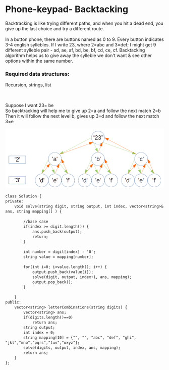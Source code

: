# Phone-keypad- Backtacking

Backtracking is like trying different paths, and when you hit a dead end, you give up the last choice and try a different route.
<br><br>
In a button phone, there are buttons named as 0 to 9. Every button indicates 3-4 english syllebles. If I write 23, where 2=abc and 3=def; I might get 9 different sylleble pair - ad, ae, af, bd, be, bf, cd, ce, cf. Backtacking algorithm helps us to give away the sylleble we don't want & see other options within the same number. <br>

<h3>Required data structures:</h3> Recursion, strings, list <br><br><br>

Suppose I want 23= be <br>
So backtracking will help me to give up 2=a and follow the next match 2=b <br>
Then it will follow the next level b, gives up 3=d and follow the next match 3=e <br>

<img src=https://github.com/Mahadi2478/Phone-keypad-backtracking/blob/main/backtracking2.png>

```
class Solution {
private:
    void solve(string digit, string output, int index, vector<string>& ans, string mapping[] ) {
        
        //base case
        if(index >= digit.length()) {
            ans.push_back(output);
            return;
        }
        
        int number = digit[index] - '0';
        string value = mapping[number];
        
        for(int i=0; i<value.length(); i++) {
            output.push_back(value[i]);
            solve(digit, output, index+1, ans, mapping);
            output.pop_back();
        }
        
    }
public:
    vector<string> letterCombinations(string digits) {
        vector<string> ans;
        if(digits.length()==0)
            return ans;
        string output;
        int index = 0;
        string mapping[10] = {"", "", "abc", "def", "ghi", "jkl","mno","pqrs","tuv","wxyz"};
        solve(digits, output, index, ans, mapping);
        return ans;
    }
};

```


